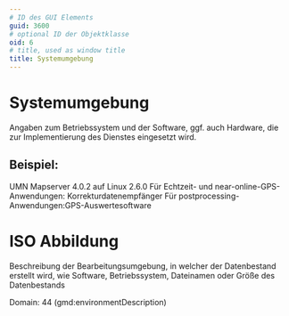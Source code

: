 ```yaml
---
# ID des GUI Elements
guid: 3600
# optional ID der Objektklasse
oid: 6
# title, used as window title
title: Systemumgebung
---
```


# Systemumgebung

Angaben zum Betriebssystem und der Software, ggf. auch Hardware, die zur Implementierung des Dienstes eingesetzt wird.

## Beispiel:

UMN Mapserver 4.0.2 auf Linux 2.6.0 Für Echtzeit- und near-online-GPS-Anwendungen: Korrekturdatenempfänger Für postprocessing-Anwendungen:GPS-Auswertesoftware

# ISO Abbildung

Beschreibung der Bearbeitungsumgebung, in welcher der Datenbestand erstellt wird, wie Software, Betriebssystem, Dateinamen  oder Größe des Datenbestands

Domain: 44 (gmd:environmentDescription)
